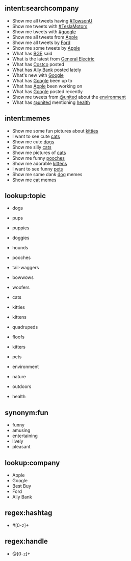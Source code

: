 ## intent:searchcompany
- Show me all tweets having [#TowsonU](hashtag)
- Show me tweets with [#TeslaMotors](hashtag)
- Show me tweets with [#google](hashtag)
- Show me all tweets from [Apple](company)
- Show me all tweets by [Ford](company)
- Show me some tweets by [Apple](company)
- What has [BGE](company) said
- What is the latest from [General Electric](company)
- What has [Costco](company) posted
- What has [Ally Bank](company) posted lately
- What's new with [Google](company)
- What has [Google](company) been up to
- What has [Apple](company) been working on
- What has [Google](company) posted recently
- Show me tweets from [@united](handle) about the [environment](topic)
- What has [@united](handle) mentioning [health](topic)

## intent:memes
- Show me some fun pictures about [kitties](topic)
- I want to see cute [cats](topic)
- Show me cute [dogs](topic)
- Show me silly [cats](topic)
- Show me pictures of [cats](topic)
- Show me funny [pooches](topic)
- Show me adorable [kittens](topic)
- I want to see funny [pets](topic)
- Show me some dank [dog](topic) memes
- Show me [cat](topic) memes

## lookup:topic
- dogs
- pups
- puppies
- doggies
- hounds
- pooches
- tail-waggers
- bowwows
- woofers

- cats
- kitties
- kittens
- quadrupeds
- floofs
- kitters

- pets

- environment
- nature
- outdoors
- health

## synonym:fun
- funny
- amusing
- entertaining
- lively
- pleasant

## lookup:company
- Apple
- Google
- Best Buy
- Ford
- Ally Bank

## regex:hashtag
- \#[0-z]+

## regex:handle
- @[0-z]+
